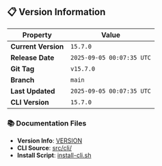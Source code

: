 ## 📋 Version Information

| Property | Value |
|----------|-------|
| **Current Version** | `15.7.0` |
| **Release Date** | `2025-09-05 00:07:35 UTC` |
| **Git Tag** | `v15.7.0` |
| **Branch** | `main` |
| **Last Updated** | `2025-09-05 00:07:35 UTC` |
| **CLI Version** | `15.7.0` |

### 📚 Documentation Files

- **Version Info**: [VERSION](VERSION)
- **CLI Source**: [src/cli/](src/cli/)
- **Install Script**: [install-cli.sh](install-cli.sh)
